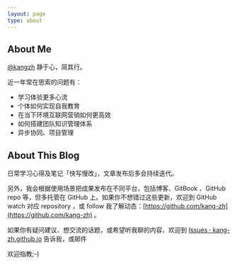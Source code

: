 ```yaml
---
layout: page
type: about
---
```


## About Me

[@kangzh](https://github.com/kang-zh)   静于心，简其行。

近一年常在思索的问题有：

-   学习体验更多心流
-   个体如何实现自我教育
-   在当下环境互联网营销如何更高效
-   如何搭建团队知识管理体系
-   异步协同、项目管理





## About This Blog

日常学习心得及笔记「快写慢改」，文章发布后多会持续迭代。

另外，我会根据使用场景把成果发布在不同平台，包括博客、GitBook 、GitHub repo 等，但多托管在 GitHub 上。如果你不想错过这些更新，欢迎到 GitHub watch 对应 repository ，或 follow 我了解动态：[https://github.com/kang-zh](https://github.com/kang-zh)  。

如果你有疑问建议、想交流的话题，或希望听我聊的内容，欢迎到  [Issues · kang-zh.github.io](https://github.com/kang-zh/kang-zh/issues)  告诉我，或邮件 

欢迎指教;-)

